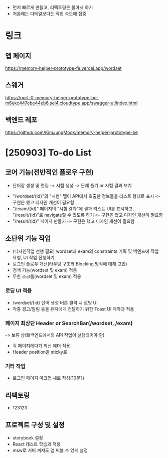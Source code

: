 - 먼저 빠르게 만들고, 리팩토링은 몰아서 하기
- 처음에는 디테일보다는 작업 속도에 집중

# 링크

## 앱 페이지

https://memory-helper-prototype-fe.vercel.app/wordset

## 스웨거

https://port-0-memory-helper-prototype-be-m6ekc447ebe44eb6.sel4.cloudtype.app/swagger-ui/index.html

## 백엔드 레포

https://github.com/KimJungMook/memory-helper-prototype-be

# [250903] To-do List

## 코어 기능(전반적인 플로우 구현)

* 단어장 생성 및 편집 -> 시험 생성 -> 문제 풀기 or 시험 결과 보기

- "/wordset/{id}"의 "시험" 탭이 API에서 호출한 정보들을 리스트 형태로 표시 <- 구현은 했고 디자인 개선이 필요함
- "/exam/{id}" 페이지의 "시험 결과"에 결과 리스트 UI를 표시하고, "/result/{id}"로 navigate할 수 있도록 하기 <- 구현은 했고 디자인 개선이 필요함
- "/result/{id}" 페이지 만들기 <- 구현은 했고 디자인 개선이 필요함

## 소단위 기능 작업

- (디자인작업 선행 필요) wordset과 exam의 constraints 기획 및 백엔드에 작업 요청, UI 작업 진행하기
- 로그인 플로우 개선(라우팅 구조와 Blocking 방식에 대해 고민)
- 검색 기능(wordset 및 exam) 적용
- 무한 스크롤(wordset 및 exam) 적용

### 로딩 UI 적용

- /wordset/{id} 단어 생성 버튼 클릭 시 로딩 UI
- 각종 경고/알림 등을 유저에게 전달하기 위한 Toast UI 제작과 적용

### 페이지 최상단 Header or SearchBar(/wordset, /exam)

 -> 보류 상태(백엔드에서의 API 작업이 선행되어야 함)

- 각 페이지에다가 최신 헤더 적용
- Header position을 sticky로

### 기타 작업

- 로그인 페이지 마크업 새로 작성(10분?)

## 리팩토링

- 123123

## 프로젝트 구성 및 설정

- storybook 설정
- React 테스트 학습과 적용
- msw로 서버 꺼져도 앱 써볼 수 있게 설정
